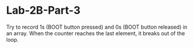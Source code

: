 # Lab-2B-Part-3

Try to record 1s (BOOT button pressed) and 0s (BOOT button released) in an array. When the counter reaches the last element, it breaks out of the loop.
